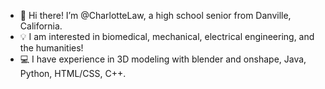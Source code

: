 - 👋 Hi there! I’m @CharlotteLaw, a high school senior from Danville, California. 
- 💡 I am interested in biomedical, mechanical, electrical engineering, and the humanities!
- 💻 I have experience in 3D modeling with blender and onshape, Java, Python, HTML/CSS, C++.

<!---
CharlotteLaw/CharlotteLaw is a ✨ special ✨ repository because its `README.md` (this file) appears on your GitHub profile.
You can click the Preview link to take a look at your changes.
--->
